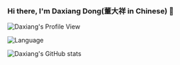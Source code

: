 ### Hi there, I'm Daxiang Dong(董大祥 in Chinese) 👋

![Daxiang's Profile View](https://komarev.com/ghpvc/?username=guru4elephant&color=blue)

![Language](https://github-readme-stats.vercel.app/api/top-langs/?username=guru4elephant&layout=compact)

![Daxiang's GitHub stats](https://github-readme-stats.vercel.app/api?username=guru4elephant&show_icons=true&theme=radical)



<!--
**guru4elephant/guru4elephant** is a ✨ _special_ ✨ repository because its `README.md` (this file) appears on your GitHub profile.

Here are some ideas to get you started:

- 🔭 I’m currently working on ...
- 🌱 I’m currently learning ...
- 👯 I’m looking to collaborate on ...
- 🤔 I’m looking for help with ...
- 💬 Ask me about ...
- 📫 How to reach me: ...
- 😄 Pronouns: ...
- ⚡ Fun fact: ...
-->

